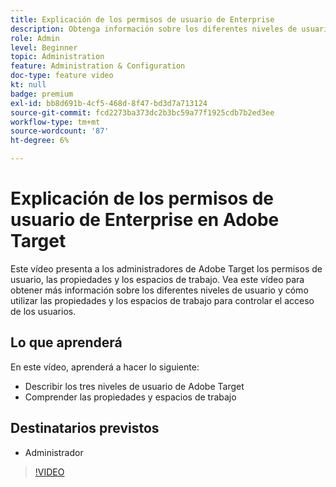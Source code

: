 ```yaml
---
title: Explicación de los permisos de usuario de Enterprise
description: Obtenga información sobre los diferentes niveles de usuario y cómo utilizar las propiedades y los espacios de trabajo para controlar el acceso de los usuarios.
role: Admin
level: Beginner
topic: Administration
feature: Administration & Configuration
doc-type: feature video
kt: null
badge: premium
exl-id: bb8d691b-4cf5-468d-8f47-bd3d7a713124
source-git-commit: fcd2273ba373dc2b3bc59a77f1925cdb7b2ed3ee
workflow-type: tm+mt
source-wordcount: '87'
ht-degree: 6%

---
```


# Explicación de los permisos de usuario de Enterprise en Adobe Target

Este vídeo presenta a los administradores de Adobe Target los permisos de usuario, las propiedades y los espacios de trabajo. Vea este vídeo para obtener más información sobre los diferentes niveles de usuario y cómo utilizar las propiedades y los espacios de trabajo para controlar el acceso de los usuarios.

## Lo que aprenderá

En este vídeo, aprenderá a hacer lo siguiente:

* Describir los tres niveles de usuario de Adobe Target
* Comprender las propiedades y espacios de trabajo

## Destinatarios previstos

* Administrador

>[!VIDEO](https://video.tv.adobe.com/v/3421736/?quality=12&captions=spa)
